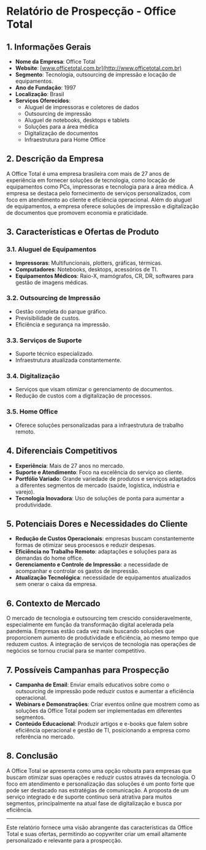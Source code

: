 # Relatório de Prospecção - Office Total

## 1. Informações Gerais

- **Nome da Empresa**: Office Total
- **Website**: [www.officetotal.com.br](http://www.officetotal.com.br)
- **Segmento**: Tecnologia, outsourcing de impressão e locação de equipamentos.
- **Ano de Fundação**: 1997
- **Localização**: Brasil
- **Serviços Oferecidos**:
  - Aluguel de impressoras e coletores de dados
  - Outsourcing de impressão
  - Aluguel de notebooks, desktops e tablets
  - Soluções para a área médica
  - Digitalização de documentos
  - Infraestrutura para Home Office

## 2. Descrição da Empresa

A Office Total é uma empresa brasileira com mais de 27 anos de experiência em fornecer soluções de tecnologia, como locação de equipamentos como PCs, impressoras e tecnologia para a área médica. A empresa se destaca pelo fornecimento de serviços personalizados, com foco em atendimento ao cliente e eficiência operacional. Além do aluguel de equipamentos, a empresa oferece soluções de impressão e digitalização de documentos que promovem economia e praticidade.

## 3. Características e Ofertas de Produto

### 3.1. Aluguel de Equipamentos
- **Impressoras**: Multifuncionais, plotters, gráficas, térmicas.
- **Computadores**: Notebooks, desktops, acessórios de TI.
- **Equipamentos Médicos**: Raio-X, mamógrafos, CR, DR, softwares para gestão de imagens médicas.

### 3.2. Outsourcing de Impressão
- Gestão completa do parque gráfico.
- Previsibilidade de custos.
- Eficiência e segurança na impressão.
  
### 3.3. Serviços de Suporte
- Suporte técnico especializado.
- Infraestrutura atualizada constantemente.

### 3.4. Digitalização
- Serviços que visam otimizar o gerenciamento de documentos.
- Redução de custos com a digitalização de processos.

### 3.5. Home Office
- Oferece soluções personalizadas para a infraestrutura de trabalho remoto.

## 4. Diferenciais Competitivos
- **Experiência**: Mais de 27 anos no mercado.
- **Suporte e Atendimento**: Foco na excelência do serviço ao cliente.
- **Portfólio Variado**: Grande variedade de produtos e serviços adaptados a diferentes segmentos de mercado (saúde, logística, indústria e varejo).
- **Tecnologia Inovadora**: Uso de soluções de ponta para aumentar a produtividade.

## 5. Potenciais Dores e Necessidades do Cliente
- **Redução de Custos Operacionais**: empresas buscam constantemente formas de otimizar seus processos e reduzir despesas.
- **Eficiência no Trabalho Remoto**: adaptações e soluções para as demandas do home office.
- **Gerenciamento e Controle de Impressão**: a necessidade de acompanhar e controlar os gastos de impressão.
- **Atualização Tecnológica**: necessidade de equipamentos atualizados sem onerar o caixa da empresa.

## 6. Contexto de Mercado
O mercado de tecnologia e outsourcing tem crescido consideravelmente, especialmente em função da transformação digital acelerada pela pandemia. Empresas estão cada vez mais buscando soluções que proporcionem aumento de produtividade e eficiência, ao mesmo tempo que reduzem custos. A integração de serviços de tecnologia nas operações de negócios se tornou crucial para se manter competitivo.

## 7. Possíveis Campanhas para Prospecção
- **Campanha de Email**: Enviar emails educativos sobre como o outsourcing de impressão pode reduzir custos e aumentar a eficiência operacional.
- **Webinars e Demonstrações**: Criar eventos online que mostrem como as soluções da Office Total podem ser implementadas em diferentes segmentos.
- **Conteúdo Educacional**: Produzir artigos e e-books que falem sobre eficiência operacional e gestão de TI, posicionando a empresa como referência no mercado.

## 8. Conclusão
A Office Total se apresenta como uma opção robusta para empresas que buscam otimizar suas operações e reduzir custos através da tecnologia. O foco em atendimento e personalização das soluções é um ponto forte que pode ser destacado nas estratégias de comunicação. A proposta de um serviço integrado e de suporte contínuo será atrativa para muitos segmentos, principalmente na atual fase de digitalização e busca por eficiência.

---

Este relatório fornece uma visão abrangente das características da Office Total e suas ofertas, permitindo ao copywriter criar um email altamente personalizado e relevante para a prospecção.